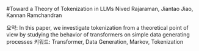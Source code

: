 #Toward a Theory of Tokenization in LLMs
Nived Rajaraman, Jiantao Jiao, Kannan Ramchandran

요약:  In this paper, we investigate tokenization from a theoretical point of view by studying the behavior of transformers on simple data generating processes
키워드: Transformer, Data Generation, Markov, Tokenization

